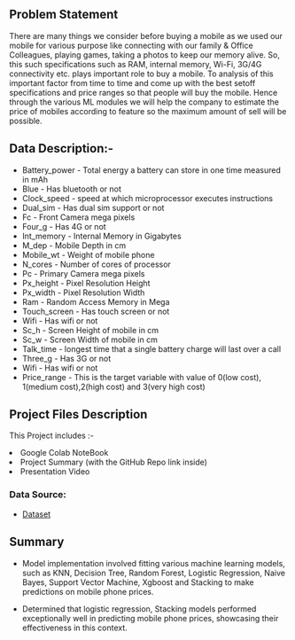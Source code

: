 ## Problem Statement

There are many things we consider before buying a mobile as we used our mobile for
various purpose like connecting with our family & Office Colleagues, playing games,
taking a photos to keep our memory alive. So, this such specifications such as RAM,
internal memory, Wi-Fi, 3G/4G connectivity etc. plays important role to buy a
mobile. To analysis of this important factor from time to time and come up with the
best setoff specifications and price ranges so that people will buy the mobile. Hence
through the various ML modules we will help the company to estimate the price of
mobiles according to feature so the maximum amount of sell will be possible.


## Data Description:-


- Battery_power - Total energy a battery can store in one time measured in mAh
- Blue - Has bluetooth or not
- Clock_speed - speed at which microprocessor executes instructions
- Dual_sim - Has dual sim support or not
- Fc - Front Camera mega pixels
- Four_g - Has 4G or not
- Int_memory - Internal Memory in Gigabytes
- M_dep - Mobile Depth in cm
- Mobile_wt - Weight of mobile phone
- N_cores - Number of cores of processor
- Pc - Primary Camera mega pixels
- Px_height - Pixel Resolution Height
- Px_width - Pixel Resolution Width
- Ram - Random Access Memory in Mega
- Touch_screen - Has touch screen or not
- Wifi - Has wifi or not
- Sc_h - Screen Height of mobile in cm
- Sc_w - Screen Width of mobile in cm
- Talk_time - longest time that a single battery charge will last over a call
- Three_g - Has 3G or not
- Wifi - Has wifi or not
- Price_range - This is the target variable with value of 0(low cost), 1(medium
cost),2(high cost) and 3(very high cost)


##   Project Files Description

<p>This Project includes :-
  <li>Google Colab NoteBook</li>
  <li>Project Summary (with the GitHub Repo link inside)</li>
  <li>Presentation Video</li>
</p>


### Data Source:
- [Dataset](https://drive.google.com/file/d/1q9yDfAOLyBu84NxIQ38eZE-luum_3uGr/view?usp=drive_link)

  
## Summary 
- Model implementation involved fitting various machine learning models, such as KNN, Decision Tree, Random Forest, Logistic Regression, Naive Bayes, Support Vector Machine, Xgboost and Stacking to make predictions on mobile phone prices. 

- Determined that logistic regression, Stacking models performed exceptionally well in predicting mobile phone prices, showcasing their effectiveness in this context.

